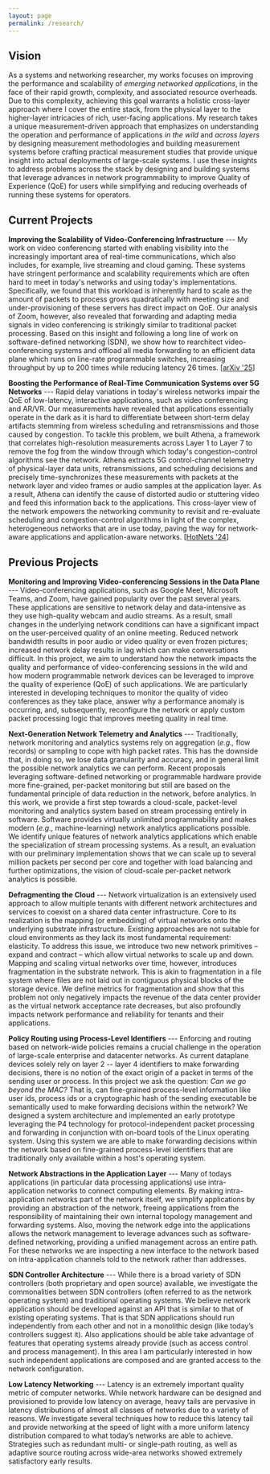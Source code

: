 ```yaml
---
layout: page
permalink: /research/
---
```


## Vision

As a systems and networking researcher, my works focuses on improving the performance and scalability of *emerging networked applications*, in the face of their rapid growth, complexity, and associated resource overheads.
Due to this complexity, achieving this goal warrants a holistic cross-layer approach where I cover the entire stack, from the physical layer to the higher-layer intricacies of rich, user-facing applications.
My research takes a unique measurement-driven approach that emphasizes on understanding the operation and performance of applications *in the wild* and *across layers* by  designing measurement methodologies and building measurement systems before crafting practical measurement studies that provide unique insight into actual deployments of large-scale systems.
I use these insights to address problems across the stack by designing and building systems that leverage advances in network programmability to improve Quality of Experience (QoE) for users while simplifying and reducing overheads of running these systems for operators.


## Current Projects

**Improving the Scalability of Video-Conferencing Infrastructure** --- My work on video conferencing started with enabling visibility into the increasingly important area of real-time communications, which also includes, for example, live streaming and cloud gaming. These systems have stringent performance and scalability requirements which are often hard to meet in today's networks and using today's implementations. Specifically, we found that this workload is inherently hard to scale as the amount of packets to process grows quadratically with meeting size and under-provisioning of these servers has direct impact on QoE. Our analysis of Zoom, however, also revealed that forwarding and adapting media signals in video conferencing is strikingly similar to traditional packet processing.
Based on this insight and following a long line of work on software-defined networking (SDN), we show how to rearchitect video-conferencing systems and offload all media forwarding to an efficient data plane which runs on line-rate programmable switches, increasing throughput by up to 200 times while reducing latency 26 times. [[arXiv '25](/publications)]

**Boosting the Performance of Real-Time Communication Systems over 5G Networks** --- Rapid delay variations in today's wireless networks impair the QoE of low-latency, interactive applications, such as video conferencing and AR/VR. Our measurements have revealed that applications essentially operate in the dark as it is hard to differentiate between short-term delay artifacts stemming from wireless scheduling and retransmissions and those caused by congestion. To tackle this problem, we built Athena, a framework that correlates high-resolution measurements across Layer 1 to Layer 7 to remove the fog from the window through which today's congestion-control algorithms see the network. Athena extracts 5G control-channel telemetry of physical-layer data units, retransmissions, and scheduling decisions and precisely time-synchronizes these measurements with packets at the network layer and video frames or audio samples at the application layer. As a result, Athena can identify the cause of distorted audio or stuttering video and feed this information back to the applications. This cross-layer view of the network empowers the networking community to revisit and re-evaluate scheduling and congestion-control algorithms in light of the complex, heterogeneous networks that are in use today, paving the way for network-aware applications and application-aware networks. [[HotNets '24](/publications)]

## Previous Projects

**Monitoring and Improving Video-conferencing Sessions in the Data Plane** --- Video-conferencing applications, such as Google Meet, Microsoft Teams, and Zoom, have gained popularity over the past several years. These applications are sensitive to network delay and data-intensive as they use high-quality webcam and audio streams. As a result, small changes in the underlying network conditions can have a significant impact on the user-perceived quality of an online meeting. Reduced network bandwidth results in poor audio or video quality or even frozen pictures; increased network delay results in lag which can make conversations difficult. In this project, we aim to understand how the network impacts the quality and performance of video-conferencing sessions in the wild and how modern programmable network devices can be leveraged to improve the quality of experience (QoE) of such applications. We are particularly interested in developing techniques to monitor the quality of video conferences as they take place, answer why a performance anomaly is occurring, and, subsequently, reconfigure the network or apply custom packet processing logic that improves meeting quality in real time.

**Next-Generation Network Telemetry and Analytics** --- Traditionally, network monitoring
and analytics systems rely on aggregation (*e.g.,* flow records) or sampling to cope with high
packet rates. This has the downside that, in doing so, we lose data granularity and accuracy, and in
general limit the possible network analytics we can perform. Recent proposals leveraging
software-defined networking or programmable hardware provide more fine-grained, per-packet
monitoring but still are based on the fundamental principle of data reduction in the network, before
analytics. In this work, we provide a first step towards a cloud-scale, packet-level monitoring and
analytics system based on stream processing entirely in software. Software provides virtually
unlimited programmability and makes modern (*e.g.,* machine-learning) network analytics applications
possible. We identify unique features of network analytics applications which enable the
specialization of stream processing systems. As a result, an evaluation with our preliminary
implementation shows that we can scale up to several million packets per second per core and
together with load balancing and further optimizations, the vision of cloud-scale per-packet network
analytics is possible.

**Defragmenting the Cloud** ---	Network virtualization is an extensively used approach to allow multiple tenants with different network architectures and services to coexist on a shared data center infrastructure. Core to its realization is the mapping (or embedding) of virtual networks onto the underlying substrate infrastructure. Existing approaches are not suitable for cloud environments as they lack its most fundamental requirement: elasticity. To address this issue, we introduce two new network primitives – expand and contract – which allow virtual networks to scale up and down. Mapping and scaling virtual networks over time, however, introduces fragmentation in the substrate network. This is akin to fragmentation in a file system where files are not laid out in contiguous physical blocks of the storage device. We define metrics for fragmentation and show that this problem not only negatively impacts the revenue of the data center provider as the virtual network acceptance rate decreases, but also profoundly impacts network performance and reliability for tenants and their applications.

**Policy Routing using Process-Level Identifiers** --- Enforcing and routing based on network-wide
policies remains a crucial challenge in the operation of large-scale enterprise and datacenter
networks. As current dataplane devices solely rely on layer 2 -- layer 4 identifiers to make
forwarding decisions, there is no notion of the exact origin of a packet in terms of the sending
user or process. In this project we ask the question: *Can we go beyond the MAC?* That is, can
fine-grained process-level information like user ids, process ids or a cryptographic hash of the
sending executable be semantically used to make forwarding decisions within the network? We designed
a system architecture and implemented an early prototype leveraging the P4 technology for
protocol-independent packet processing and forwarding in conjunction with on-board tools of the
Linux operating system. Using this system we are able to make forwarding decisions within the
network based on fine-grained process-level identifiers that are traditionally only available within
a host's operating system.

**Network Abstractions in the Application Layer** --- Many of todays applications (in particular
data processing applications) use intra-application networks to connect computing elements. By
making intra-application networks part of the network itself, we simplify applications by providing
an abstraction of the network, freeing applications from the responsibility of maintaining their own
internal topology management and forwarding systems. Also, moving the network edge into the
applications allows the network management to leverage advances such as software-defined networking,
providing a unified management across an entire path. For these networks we are inspecting a new
interface to the network based on intra-application channels told to the network rather than
addresses.

**SDN Controller Architecture** --- While there is a broad variety of SDN controllers (both
proprietary and open source) available, we investigate the commonalities between SDN controllers
(often referred to as the network operating system) and traditional operating systems. We believe
network application should be developed against an API that is similar to that of existing
operating systems. That is that SDN applications should run independently from each other and not
in a monolithic design (like today’s controllers suggest it). Also applications should be able take
advantage of features that operating systems already provide (such as access control and process
management). In this area I am particularly interested in how such independent applications are
composed and are granted access to the network configuration.

**Low Latency Networking** --- Latency is an extremely important quality metric of computer
networks. While network hardware can be designed and provisioned to provide low latency on average,
heavy tails are pervasive in latency distributions of almost all classes of networks due to a
variety of reasons. We investigate several techniques how to reduce this latency tail and provide
networking at the speed of light with a more uniform latency distribution compared to what today’s
networks are able to achieve. Strategies such as redundant multi- or single-path routing, as well
as adaptive source routing across wide-area networks showed extremely satisfactory early results.
